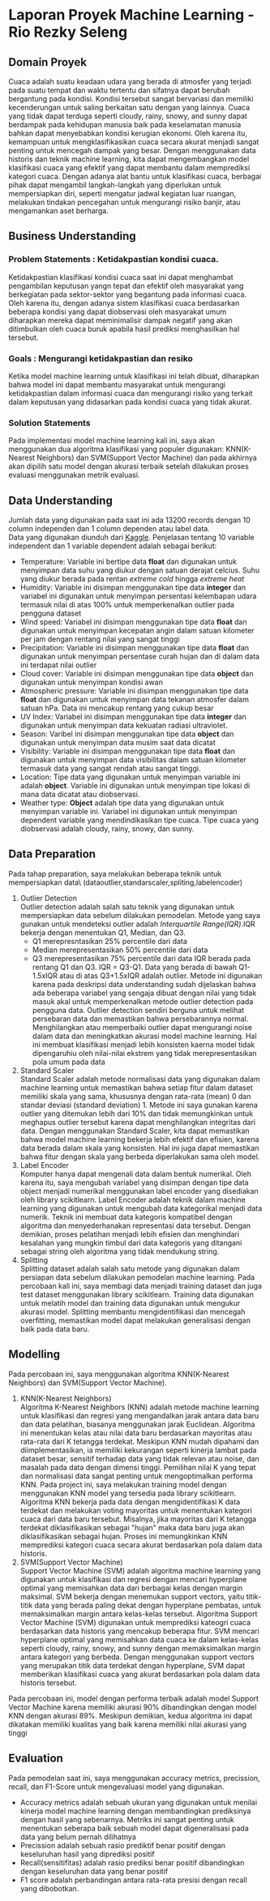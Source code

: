 # Laporan Proyek Machine Learning - Rio Rezky Seleng

## Domain Proyek
Cuaca adalah suatu keadaan udara yang berada di atmosfer yang terjadi pada suatu tempat dan waktu tertentu dan sifatnya dapat berubah bergantung pada kondisi. Kondisi tersebut sangat bervariasi dan memiliki kecenderungan untuk saling berkaitan satu dengan yang lainnya. Cuaca yang tidak dapat terduga seperti cloudy, rainy, snowy, and sunny dapat berdampak pada kehidupan manusia baik pada keselamatan manusia bahkan dapat menyebabkan kondisi kerugian ekonomi. Oleh karena itu, kemampuan untuk mengklasifikasikan cuaca secara akurat menjadi sangat penting untuk mencegah dampak yang besar. Dengan menggunakan data historis dan teknik machine learning, kita dapat mengembangkan model klasifikasi cuaca yang efektif yang dapat membantu dalam memprediksi kategori cuaca. Dengan adanya alat bantu untuk klasifikasi cuaca, berbagai pihak dapat mengambil langkah-langkah yang diperlukan untuk mempersiapkan diri, seperti mengatur jadwal kegiatan luar ruangan, melakukan tindakan pencegahan untuk mengurangi risiko banjir, atau mengamankan aset berharga.
## Business Understanding
### Problem Statements : Ketidakpastian kondisi cuaca.
Ketidakpastian klasifikasi kondisi cuaca saat ini dapat menghambat pengambilan keputusan yangn tepat dan efektif oleh masyarakat yang berkegiatan pada sektor-sektor yang begantung pada informasi cuaca. Oleh karena itu, dengan adanya sistem klasifikasi cuaca berdasarkan beberapa kondisi yang dapat diobservasi oleh masyarakat umum diharapkan mereka dapat meminimalisir dampak negatif yang akan ditimbulkan oleh cuaca buruk apabila hasil prediksi menghasilkan hal tersebut.
### Goals : Mengurangi ketidakpastian dan resiko
Ketika model machine learning untuk klasifikasi ini telah dibuat, diharapkan bahwa model ini dapat membantu masyarakat untuk mengurangi ketidakpastian dalam informasi cuaca dan mengurangi risiko yang terkait dalam keputusan yang didasarkan pada kondisi cuaca yang tidak akurat.
### Solution Statements
Pada implementasi model machine learning kali ini, saya akan menggunakan dua algoritma klasifikasi yang populer digunakan: KNN(K-Nearest Neighbors) dan SVM(Support Vector Machine) dan pada akhirnya akan dipilih satu model dengan akurasi terbaik setelah dilakukan proses evaluasi menggunakan metrik evaluasi.
## Data Understanding
Jumlah data yang digunakan pada saat ini ada 13200 records dengan 10 column independen dan 1 column dependen atau label data.\
Data yang digunakan diunduh dari [Kaggle](https://www.kaggle.com/datasets/nikhil7280/weather-type-classification). Penjelasan tentang 10 variable independent dan 1 variable dependent adalah sebagai berikut:
- Temperature: Variable ini bertipe data **float** dan digunakan untuk menyimpan data suhu yang diukur dengan satuan derajat celcius. Suhu yang diukur berada pada rentan *extreme cold* hingga *extreme heat*
- Humidity: Variable ini disimpan menggunakan tipe data **integer** dan variabel ini digunakan untuk menyimpan persentasi kelembapan udara termasuk nilai di atas 100% untuk memperkenalkan outlier pada pengguna dataset
- Wind speed: Variabel ini disimpan menggunakan tipe data **float** dan digunakan untuk menyimpan kecepatan angin dalam satuan kilometer per jam dengan rentang nilai yang sangat tinggi
- Precipitation: Variable ini disimpan menggunakan tipe data **float** dan digunakan untuk menyimpan persentase curah hujan dan di dalam data ini terdapat nilai outlier
- Cloud cover: Variable ini disimpan menggunakan tipe data **object** dan digunakan untuk menyimpan kondisi awan
- Atmospheric pressure: Variable ini disimpan menggunakan tipe data **float** dan digunakan untuk menyimpan data tekanan atmosfer dalam satuan hPa. Data ini mencakup rentang yang cukup besar
- UV Index: Variabel ini disimpan menggunakan tipe data **integer** dan digunakan untuk menyimpan data kekuatan radiasi ultraviolet.
- Season: Varibel ini disimpan menggunakan tipe data **object** dan digunakan untuk menyimpan data musim saat data dicatat
- Visibility: Variable ini disimpan menggunakan tipe data **float** dan digunakan untuk menyimpan data visibilitas dalam satuan kilometer termasuk data yang sangat rendah atau sangat tinggi.
- Location: Tipe data yang digunakan untuk menyimpan variable ini adalah **object**. Variable ini digunakan untuk menyimpan tipe lokasi di mana data dicatat atau diobservasi.
- Weather type: **Object** adalah tipe data yang digunakan untuk menyimpan variable ini. Variabel ini digunakan untuk menyimpan dependent variable yang mendindikasikan tipe cuaca. Tipe cuaca yang diobservasi adalah cloudy, rainy, snowy, dan sunny.
## Data Preparation
Pada tahap preparation, saya melakukan beberapa teknik untuk mempersiapkan data\ (dataoutlier,standarscaler,spliting,labelencoder)
1. Outlier Detection\
   Outlier detection adalah salah satu teknik yang digunakan untuk mempersiapkan data sebelum dilakukan pemodelan. Metode yang saya gunakan untuk mendeteksi outlier adalah *Interquartile Range(IQR)*.IQR bekerja dengan        menentukan Q1, Median, dan Q3.
   - Q1 merepresntasikan 25% percentile dari data
   - Median merepresentasikan 50% percentile dari data
   - Q3 merepresentasikan 75% percentile dari data
   IQR berada pada rentang Q1 dan Q3. IQR = Q3-Q1. Data yang berada di bawah Q1-1.5xIQR atau di atas Q3+1.5xIQR adalah outlier. Metode ini digunakan karena pada deskripsi data understanding sudah dijelaskan bahwa ada beberapa variabel yang sengaja dibuat dengan nilai yang tidak masuk akal untuk memperkenalkan metode outlier detection pada pengguna data. Outlier detection sendiri berguna untuk melihat persebaran data dan memastikan bahwa persebarannya normal. Menghilangkan atau memperbaiki outlier dapat mengurangi noise dalam data dan meningkatkan akurasi model machine learning. Hal ini membuat klasifikasi menjadi lebih konsisten kaerna model tidak dipengaruhiu oleh nilai-nilai ekstrem yang tidak merepresentasikan pola umum pada data
2. Standard Scaler\
   Standard Scaler adalah metode normalisasi data yang digunakan dalam machine learning untuk memastikan bahwa setiap fitur dalam dataset memiliki skala yang sama, khususnya dengan rata-rata (mean) 0 dan standar deviasi (standard deviation) 1. Metode ini saya gunakan karena outlier yang ditemukan lebih dari 10% dan tidak memungkinkan untuk meghapus outlier tersebut karena dapat menghilangkan integritas dari data. Dengan menggunakan Standard Scaler, kita dapat memastikan bahwa model machine learning bekerja lebih efektif dan efisien, karena data berada dalam skala yang konsisten. Hal ini juga dapat memastikan bahwa fitur dengan skala yang berbeda diperlakukan sama oleh model.
3. Label Encoder\
   Komputer hanya dapat mengenali data dalam bentuk numerikal. Oleh karena itu, saya mengubah variabel yang disimpan dengan tipe data object menjadi numerikal menggunakan label encoder yang disediakan oleh library scikitlearn. Label Encoder adalah teknik dalam machine learning yang digunakan untuk mengubah data kategorikal menjadi data numerik. Teknik ini membuat data kategoris kompatibel dengan algoritma dan menyederhanakan representasi data tersebut. Dengan demikian, proses pelatihan menjadi lebih efisien dan menghindari kesalahan yang mungkin timbul dari data kategoris yang ditangani sebagai string oleh algoritma yang tidak mendukung string.
4. Splitting\
   Splitting dataset adalah salah satu metode yang digunakan dalam persiapan data sebelum dilakukan pemodelan machine learning. Pada percobaan kali ini, saya membagi data menjadi training dataset dan juga test dataset menggunakan library scikitlearn. Training data digunakan untuk melatih model dan training data digunakan untuk mengukur akurasi model. Splitting membantu mengidentifikasi dan mencegah overfitting, memastikan model dapat melakukan generalisasi dengan baik pada data baru.
## Modelling
Pada percobaan ini, saya menggunakan algoritma KNN(K-Nearest Neighbors) dan SVM(Support Vector Machine).
1. KNN(K-Nearest Neighbors)\
  Algoritma K-Nearest Neighbors (KNN) adalah metode machine learning untuk klasifikasi dan regresi yang mengandalkan jarak antara data baru dan data pelatihan, biasanya menggunakan jarak Euclidean. Algoritma ini menentukan kelas atau nilai data baru berdasarkan mayoritas atau rata-rata dari K tetangga terdekat. Meskipun KNN mudah dipahami dan diimplementasikan, ia memiliki kekurangan seperti kinerja lambat pada dataset besar, sensitif terhadap data yang tidak relevan atau noise, dan masalah pada data dengan dimensi tinggi. Pemilihan nilai K yang tepat dan normalisasi data sangat penting untuk mengoptimalkan performa KNN. Pada project ini, saya melakukan training model dengan menggunakan KNN model yang tersedia pada library scikitlearn. Algoritma KNN bekerja pada data dengan mengidentifikasi K data terdekat dan melakukan voting mayoritas untuk menentukan kategori cuaca dari data baru tersebut. Misalnya, jika mayoritas dari K tetangga terdekat diklasifikasikan sebagai "hujan" maka data baru juga akan diklasifikasikan sebagai hujan. Proses ini memungkinkan KNN memprediksi kategori cuaca secara akurat berdasarkan pola dalam data historis.
2. SVM(Support Vector Machine)\
   Support Vector Machine (SVM) adalah algoritma machine learning yang digunakan untuk klasifikasi dan regresi dengan mencari hyperplane optimal yang memisahkan data dari berbagai kelas dengan margin maksimal. SVM bekerja dengan menemukan support vectors, yaitu titik-titik data yang berada paling dekat dengan hyperplane pembatas, untuk memaksimalkan margin antara kelas-kelas tersebut. Algoritma Support Vector Machine (SVM) digunakan untuk memprediksi kateogri cuaca berdasarkan data historis yang mencakup beberapa fitur. SVM mencari hyperplane optimal yang memisahkan data cuaca ke dalam kelas-kelas seperti cloudy, rainy, snowy, and sunny dengan memaksimalkan margin antara kategori yang berbeda. Dengan menggunakan support vectors yang merupakan titik data terdekat dengan hyperplane, SVM dapat memberikan klasifikasi cuaca yang akurat berdasarkan pola dalam data historis tersebut.

Pada percobaan ini, model dengan performa terbaik adalah model Support Vector Machine karena memiliki akurasi 90% dibandingkan dengan model KNN dengan akurasi 89%. Meskipun demikian, kedua algoritma ini dapat dikatakan memiliki kualitas yang baik karena memiliki nilai akurasi yang tinggi
## Evaluation
Pada pemodelan saat ini, saya menggunakan accuracy metrics, precission, recall, dan F1-Score untuk mengevaluasi model yang digunakan.
- Accuracy metrics adalah sebuah ukuran yang digunakan untuk menilai kinerja model machine learning dengan membandingkan prediksinya dengan hasil yang sebenarnya. Metriks ini sangat penting untuk menentukan seberapa baik sebuah model dapat digeneralisasi pada data yang belum pernah dilihatnya
- Precission adalah sebuah rasio prediktif benar positif dengan keseluruhan hasil yang diprediksi positif
- Recall(sensitifitas) adalah rasio prediksi benar positif dibandingkan dengan keseluruhan data yang benar positif
- F1 score adalah perbandingan antara rata-rata presisi dengan recall yang dibobotkan.
